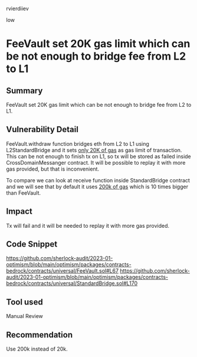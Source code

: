 rvierdiiev

low

# FeeVault set 20K gas limit which can be not enough to bridge fee from L2 to L1

## Summary
FeeVault set 20K gas limit which can be not enough to bridge fee from L2 to L1.
## Vulnerability Detail
FeeVault.withdraw function bridges eth from L2 to L1 using L2StandardBridge and it sets [only 20K of gas](https://github.com/sherlock-audit/2023-01-optimism/blob/main/optimism/packages/contracts-bedrock/contracts/universal/FeeVault.sol#L67) as gas limit of transaction.
This can be not enough to finish tx on L1, so tx will be stored as failed inside CrossDomainMessanger contract. It will be possible to replay it with more gas provided, but that is inconvenient.

To compare we can look at receive function inside StandardBridge contract and we will see that by default it uses [200k of gas](https://github.com/sherlock-audit/2023-01-optimism/blob/main/optimism/packages/contracts-bedrock/contracts/universal/StandardBridge.sol#L170) which is 10 times bigger than FeeVault.  
## Impact
Tx will fail and it will be needed to replay it with more gas provided.
## Code Snippet
https://github.com/sherlock-audit/2023-01-optimism/blob/main/optimism/packages/contracts-bedrock/contracts/universal/FeeVault.sol#L67
https://github.com/sherlock-audit/2023-01-optimism/blob/main/optimism/packages/contracts-bedrock/contracts/universal/StandardBridge.sol#L170
## Tool used

Manual Review

## Recommendation
Use 200k instead of 20k.